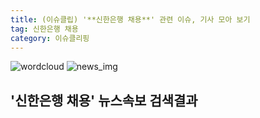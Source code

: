```yaml
---
title: (이슈클립) '**신한은행 채용**' 관련 이슈, 기사 모아 보기
tag: 신한은행 채용
category: 이슈클리핑
---
```

![wordcloud](https://s3.ap-northeast-2.amazonaws.com/lyrics101-wordcloud/2018-09-30-1538292912.png)
![news_img](https://user-images.githubusercontent.com/42597476/44507050-1206f400-a6e4-11e8-8d98-7ffbfebb353f.png)
## **'**신한은행 채용**'** 뉴스속보 검색결과

